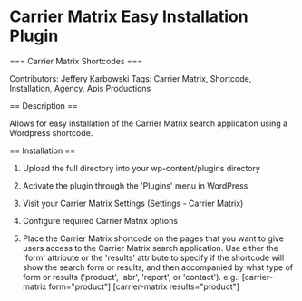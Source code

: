 # Carrier Matrix Easy Installation Plugin

=== Carrier Matrix Shortcodes ===

Contributors: Jeffery Karbowski
Tags: Carrier Matrix, Shortcode, Installation, Agency, Apis Productions

== Description ==

Allows for easy installation of the Carrier Matrix search application using a Wordpress shortcode.

== Installation ==

1. Upload the full directory into your wp-content/plugins directory

2. Activate the plugin through the 'Plugins' menu in WordPress

3. Visit your Carrier Matrix Settings (Settings - Carrier Matrix)

4. Configure required Carrier Matrix options

5. Place the Carrier Matrix shortcode on the pages that you want to give users access to the Carrier Matrix search application. Use either the 'form' attribute or the 'results' attribute to specify if the shortcode will show the search form or results, and then accompanied by what type of form or results ('product', 'abr', 'report', or 'contact').  e.g.: [carrier-matrix form="product"] [carrier-matrix results="product"]
